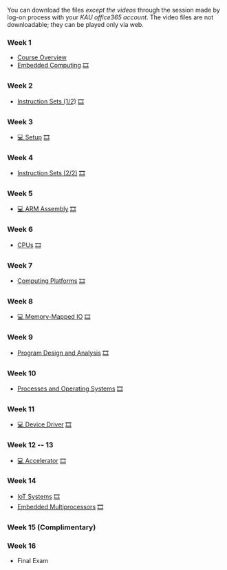 You can download the files *except the videos* through the session made by log-on process with your *KAU office365 account*. The video files are not downloadable; they can be played only via web.

### Week 1
  * [Course Overview](https://kau365-my.sharepoint.com/:p:/g/personal/taehwan_kim_kau_ac_kr/EQeSZGpn5lZLtVey8MpmysYBjf-HeuNjASTVXBxhOpSMOg?e=qagN3E)
  * [Embedded Computing](https://kau365-my.sharepoint.com/:b:/g/personal/taehwan_kim_kau_ac_kr/Ee9fMb3BZzBJksBEqD7L3bcBOz5mempADm1TJkyCbeVGIQ?e=nUHUH9) [🎞](https://youtu.be/ZDY-N8wqBGE)

### Week 2
  * [Instruction Sets (1/2)](https://kau365-my.sharepoint.com/:b:/g/personal/taehwan_kim_kau_ac_kr/EWxvL43NL-xJpGgdi5gkaW0BMYB1fPC8SJNboAvohZz9NQ?e=LrdztW) [🎞]()

### Week 3
  * [💻 Setup]() [🎞]()

### Week 4
  * [Instruction Sets (2/2)](https://kau365-my.sharepoint.com/:b:/g/personal/taehwan_kim_kau_ac_kr/EWxvL43NL-xJpGgdi5gkaW0BMYB1fPC8SJNboAvohZz9NQ?e=LrdztW) [🎞]()

### Week 5
  * [💻 ARM Assembly]() [🎞]()

### Week 6
  * [CPUs](https://kau365-my.sharepoint.com/:b:/g/personal/taehwan_kim_kau_ac_kr/EU5SgJXyToBBqAGvrVUl5BYBcCedGT8cEBdfhKVK6O4RuQ?e=gChyhs) [🎞]()
  
### Week 7
  * [Computing Platforms](https://kau365-my.sharepoint.com/:b:/g/personal/taehwan_kim_kau_ac_kr/EQn3HC5-fOxMvsXNhyqyT3EBl-8iWaxM_jvaoME-AqkVBw?e=IqyhJZ) [🎞]()
  
### Week 8
  * [💻 Memory-Mapped IO]() [🎞]()

### Week 9
  * [Program Design and Analysis](https://kau365-my.sharepoint.com/:b:/g/personal/taehwan_kim_kau_ac_kr/ESrYUPDWWxZHp5IzRiWS4VIBQjx9k2qHrTUn469DXzTvXw?e=epDBdD) [🎞]()

### Week 10
  * [Processes and Operating Systems](https://kau365-my.sharepoint.com/:b:/g/personal/taehwan_kim_kau_ac_kr/Ea6lsj2ZFehCkS10uIkTSGgBoYVkAj6NORQxXU-TVGIebQ?e=1PdW7h) [🎞]()

### Week 11
  * [💻 Device Driver]() [🎞]()

### Week 12 -- 13
  * [💻 Accelerator]() [🎞]()
    
### Week 14
  * [IoT Systems](https://kau365-my.sharepoint.com/:b:/g/personal/taehwan_kim_kau_ac_kr/EWfAmEXKQeJDnARyuFfN4KsBQfFTKuryyQcEWAPr_3X4zg?e=3PY72F) [🎞]()
  * [Embedded Multiprocessors](https://kau365-my.sharepoint.com/:b:/g/personal/taehwan_kim_kau_ac_kr/Eb5uOkD6ovNPm_Q7ItpFvRkBXOiWXYjphaMsfAH7pbaB4w?e=NtihBf) [🎞]()
  
### Week 15 (Complimentary)
### Week 16
  * Final Exam

